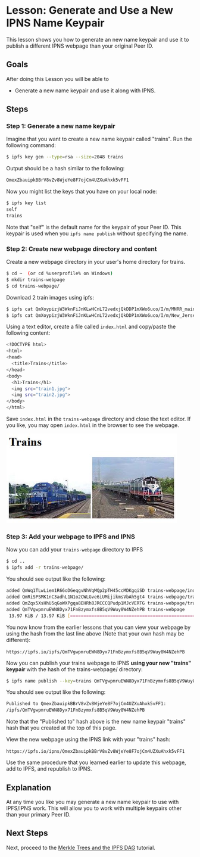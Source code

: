 # Lesson: Generate and Use a New IPNS Name Keypair

This lesson shows you how to generate an new name keypair and use it to publish a different IPNS webpage than your original Peer ID. 

## Goals

After doing this Lesson you will be able to
* Generate a new name keypair and use it along with IPNS.

## Steps

### Step 1: Generate a new name keypair

Imagine that you want to create a new name keypair called "trains". Run the following command:

```sh
$ ipfs key gen --type=rsa --size=2048 trains
```

Output should be a hash similar to the following:

```sh
QmexZbauipkBBrV8vZv8WjeYe8F7ojCm4UZXuAhxk5vFF1
```

Now you might list the keys that you have on your local node:

```sh
$ ipfs key list
self
trains
```

Note that "self" is the default name for the keypair of your Peer ID. This keypair is used when you `ipfs name publish` without specifying the name.

### Step 2: Create new webpage directory and content

Create a new webpage directory in your user's home directory for trains.

```sh
$ cd ~  (or cd %userprofile% on Windows)
$ mkdir trains-webpage
$ cd trains-webpage/
```

Download 2 train images using ipfs:

``` sh
$ ipfs cat QmXoypizjW3WknFiJnKLwHCnL72vedxjQkDDP1mXWo6uco/I/m/MNRR_maintenance_train_at_Beacon.jpg > train1.jpg
$ ipfs cat QmXoypizjW3WknFiJnKLwHCnL72vedxjQkDDP1mXWo6uco/I/m/New_Jersey_Transit_train_53_to_Port_Jervis.jpg > train2.jpg
```

Using a text editor, create a file called `index.html` and copy/paste the following content:

```sh
<!DOCTYPE html>
<html>
<head>
  <title>Trains</title>
</head>
<body>
  <h1>Trains</h1>
  <img src="train1.jpg">
  <img src="train2.jpg">
</body>
</html>
```

Save `index.html` in the `trains-webpage` directory and close the text editor. If you like, you may open `index.html` in the browser to see the webpage.

<img src="trains.jpg">


### Step 3: Add your webpage to IPFS and IPNS

Now you can add your `trains-webpage` directory to IPFS

```sh
$ cd ..
$ ipfs add -r trains-webpage/
```

You should see output like the following:

```sh
added QmWq1TLwLiem1R66oDGeqgvNhVqMQp2pTH45ccMDKgqiSD trains-webpage/index.html
added QmRiSPSMK1nC3adhL1N1o2CWLGve6iUMijikmsVbAh5gt4 trains-webpage/train1.jpg
added QmZqx5XsHhU5qGoWXPgqa8EHRh8JRCCCQPudp1MJcVERTG trains-webpage/train2.jpg
added QmTVgwpmruEWN8Dyx71FnBzymxfs8B5qV9Wuy8W4NZehPB trains-webpage
 13.97 KiB / 13.97 KiB [===============================================] 100.00%
```

You now know from the earlier lessons that you can view your webpage by using the hash from the last line above (Note that your own hash may be different):

`https://ipfs.io/ipfs/QmTVgwpmruEWN8Dyx71FnBzymxfs8B5qV9Wuy8W4NZehPB`

Now you can publish your trains webpage to IPNS **using your new "trains" keypair** with the hash of the trains-webpage/ directory:

```sh
$ ipfs name publish --key=trains QmTVgwpmruEWN8Dyx71FnBzymxfs8B5qV9Wuy8W4NZehPB
```
You should see output like the following:

```sh
Published to QmexZbauipkBBrV8vZv8WjeYe8F7ojCm4UZXuAhxk5vFF1:
/ipfs/QmTVgwpmruEWN8Dyx71FnBzymxfs8B5qV9Wuy8W4NZehPB
```

Note that the "Published to" hash above is the new name keypair "trains" hash that you created at the top of this page.

View the new webpage using the IPNS link with your "trains" hash:

`https://ipfs.io/ipns/QmexZbauipkBBrV8vZv8WjeYe8F7ojCm4UZXuAhxk5vFF1`

Use the same procedure that you learned earlier to update this webpage, add to IPFS, and republish to IPNS.

## Explanation

At any time you like you may generate a new name keypair to use with IPFS/IPNS work. This will allow you to work with multiple keypairs other than your primary Peer ID.

## Next Steps
Next, proceed to the [Merkle Trees and the IPFS DAG](../../ipfs-dag/README.md) tutorial.
